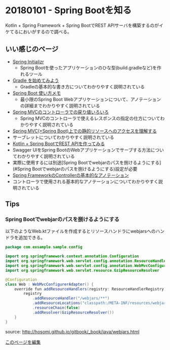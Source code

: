 # 20180101 - Spring Bootを知る

Kotlin + Spring Framework + Spring BootでREST APIサーバを構築するのがイケてるにおいがするので調べる。

## いい感じのページ

* [Spring Initializr](https://start.spring.io/)
  * Spring Bootを使ったアプリケーションのひな型(build.gradleなど)を作れるツール
* [Gradle を始めてみよう](https://qiita.com/3bch/items/639bc0a4afaa7c79a124)
  * Gradleの基本的な書き方についてわかりやすく説明されている
* [Spring Boot 使い方メモ](https://qiita.com/opengl-8080/items/05d9490d6f0544e2351a)
  * 最小限のSpring Boot Webアプリケーションについて、アノテーションの詳細までわかりやすく説明されている
* [Spring MVCのコントローラでの戻り値いろいろ](https://qiita.com/tag1216/items/3680b92cf96eb5a170f0)
  * Spring MVCのコントローラで使えるレスポンスの指定の仕方についてわかりやすく説明されている
* [Spring MVC(+Spring Boot)上での静的リソースへのアクセスを理解する](https://qiita.com/kazuki43zoo/items/e12a72d4ac4de418ee37)
 * サーブレットについてわかりやすく説明されている
* [Kotlin + Spring BootでREST APIを作ってみる](https://qiita.com/ARBALEST000/items/0e0ef5074ae110120ac7)
 * Swagger UIをSpring BootのWebアプリケーションでサーブする方法についてわかりやすく説明されている
 * 実際に使用するには別途[Spring Bootでwebjarのパスを捌けるようにする](#Spring Bootでwebjarのパスを捌けるようにする)設定が必要
* [Spring FrameworkのControllerの基本的なアノテーション](http://morizyun.github.io/java/spring-framework-controller-annotation.html)
 * コントローラで使用される基本的なアノテーションについてわかりやすく説明されている

## Tips

### Spring Bootでwebjarのパスを捌けるようにする

以下のようなWeb.ktファイルを作成するとリソースハンドラにwebjarsへのハンドラを追加できる。

```java
package com.exsample.sample.config

import org.springframework.context.annotation.Configuration
import org.springframework.web.servlet.config.annotation.ResourceHandlerRegistry
import org.springframework.web.servlet.config.annotation.WebMvcConfigurerAdapter
import org.springframework.web.servlet.resource.GzipResourceResolver

@Configuration
class Web : WebMvcConfigurerAdapter() {
    override fun addResourceHandlers(registry: ResourceHandlerRegistry) {
        registry
            .addResourceHandler("/webjars/**")
            .addResourceLocations("classpath:/META-INF/resources/webjars/")
            .resourceChain(false)
            .addResolver(GzipResourceResolver())
    }
}
```

source: http://hosomi.github.io/gitbook/_book/java/webjars.html

[このページを編集](https://github.com/demmys/demmys.github.io/edit/master/dev/lean_spring_boot.md)
